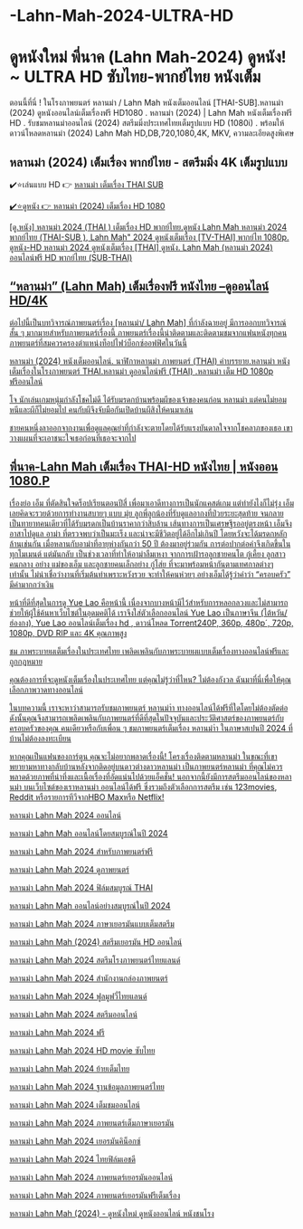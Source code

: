 # -Lahn-Mah-2024-ULTRA-HD

# ดูหนังใหม่ พี่นาค (Lahn Mah-2024) ดูหนัง! ~ ULTRA HD ซับไทย-พากย์ไทย หนังเต็ม

ตอนนี้ที่นี่ ! ในโรงภาพยนตร์  หลานม่า / Lahn Mah หนังเต็มออนไลน์ [THAI-SUB].หลานม่า (2024) ดูหนังออนไลน์เต็มเรื่องฟรี HD1080 . หลานม่า (2024) |  Lahn Mah หนังเต็มเรื่องฟรี HD . รับชมหลานม่าออนไลน์ (2024) สตรีมมิ่งประเทศไทยเต็มรูปแบบ HD (1080i) .  พร้อมให้ดาวน์โหลดหลานม่า (2024) Lahn Mah HD,DB,720,1080,4K, MKV, ความละเอียดสูงพิเศษ

## หลานม่า (2024) เต็มเรื่อง พากย์ไทย - สตรีมมิ่ง 4K เต็มรูปแบบ

✔️⭐เล่นแบบ HD 👉  <a href="https://cinesecure.comt/th/movie/1103621/lahnmah-hub" rel="nofollow">หลานม่า เต็มเรื่อง THAI SUB</p>

✔️⭐ดูหนัง 👉 <a href="https://cinesecure.comt/th/movie/1103621/lahnmah-hub" rel="nofollow">หลานม่า (2024) เต็มเรื่อง HD 1080</p>


[ดู.หนัง] หลานม่า 2024 (THAI ) เต็มเรื่อง HD พากย์ไทย.ดูหนัง  Lahn Mah หลานม่า 2024 พากย์ไทย (THAI-SUB ), Lahn Mah" 2024 ดูหนังเต็มเรื่อง [TV-THAI] พากย์ไท 1080p. ดูหนัง-HD หลานม่า 2024 ดูหนังเต็มเรื่อง [THAI] ดูหนัง.  Lahn Mah (หลานม่า 2024) ออนไลน์ฟรี HD พากย์ไทย (SUB-THAI)

## “หลานม่า” (Lahn Mah) เต็มเรื่องฟรี หนังไทย –ดูออนไลน์ HD/4K

ต่อไปนี้เป็นบทวิจารณ์ภาพยนตร์เรื่อง [หลานม่า/ Lahn Mah] ที่กำลังฉายอยู่ มีการออกบทวิจารณ์สั้น ๆ มากมายสำหรับภาพยนตร์เรื่องนี้ ภาพยนตร์เรื่องนี้น่าติดตามและติดตามชมจากแฟนหนังทุกคน ภาพยนตร์ที่สมควรครองตำแหน่งท็อปไฟว์บ็อกซ์ออฟฟิศในวันนี้

หลานม่า (2024) หนังเต็มออนไลน์. นาฬิกาหลานม่า ภาพยนตร์ (THAI) คำบรรยาย.หลานม่า หนังเต็มเรื่องในโรงภาพยนตร์ THAI.หลานม่า ดูออนไลน์ฟรี (THAI) .หลานม่า เต็ม HD 1080p ฟรีออนไลน์

โจ นักเล่นเกมหนุ่มกำลังโชคไม่ดี ได้รับมรดกบ้านพร้อมผีของเจ้าของคนก่อน หลานม่า แต่คนไม่ยอมหนีและผีก็ไม่ยอมไป คนกับผีจึงจับมือกันเปิดบ้านผีสิงให้คนมาเล่น

ชายคนหนึ่งลาออกจากงานเพื่อดูแลคุณย่าที่กำลังจะตายโดยได้รับแรงบันดาลใจจากโชคลาภของเธอ เขาวางแผนที่จะเอาชนะใจเธอก่อนที่เธอจะจากไป

## พี่นาค-Lahn Mah เต็มเรื่อง THAI-HD หนังไทย | หนังออน 1080.P

เรื่องย่อ
เอ็ม ที่ตัดสินใจดร็อปเรียนตอนปีสี่ เพื่อมาเอาดีทางการเป็นนักแคสต์เกม แต่ทำยังไงก็ไม่รุ่ง เอ็มเลยคิดจะรวยด้วยการทำงานสบายๆ แบบ มุ่ย ลูกพี่ลูกน้องที่รับดูแลอากงที่ป่วยระยะสุดท้าย จนกลายเป็นทายาทคนเดียวที่ได้รับมรดกเป็นบ้านราคากว่าสิบล้าน เส้นทางการเป็นเศรษฐีรออยู่ตรงหน้า เอ็มจึงอาสาไปดูแล อาม่า ที่ตรวจพบว่าเป็นมะเร็ง และน่าจะมีชีวิตอยู่ได้อีกไม่เกินปี โดยหวังจะได้มรดกหลักล้านเช่นกัน เมื่อหลานกับอาม่าที่อายุห่างกันกว่า 50 ปี ต้องมาอยู่ร่วมกัน การต่อปากต่อคำจึงเกิดขึ้นในทุกโมเมนต์ แต่มันกลับ เป็นช่วงเวลาที่ทำให้อาม่าลืมเหงา จากการเฝ้ารอลูกชายคนโต กู๋เคี้ยง ลูกสาวคนกลาง อย่าง แม่ของเอ็ม และลูกชายคนเล็กอย่าง กู๋โส่ย ที่จะมาพร้อมหน้ากันตามเทศกาลต่างๆ เท่านั้น ไม่น่าเชื่อว่างานที่เริ่มต้นทำเพราะหวังรวย จะทำให้คนห่วยๆ อย่างเอ็มได้รู้ว่าคำว่า “ครอบครัว” มีค่ามากกว่าเงิน


หน้าที่ดีที่สุดในการดู Yue Lao คือหน้านี้ เนื่องจากบางหน้ามีไว้สำหรับการหลอกลวงและไม่สามารถช่วยให้ผู้ใช้ค้นหาเว็บไซต์ในอุดมคติได้ เราจึงใส่ตัวเลือกออนไลน์ Yue Lao เป็นภาษาจีน (ไต้หวัน/ฮ่องกง), Yue Lao ออนไลน์เต็มเรื่อง hd , ดาวน์โหลด Torrent240P, 360p, 480p´, 720p, 1080p, DVD RIP และ 4K คุณภาพสูง

ชม ภาพระบายผเต็มเรื่องในประเทศไทย เพลิดเพลินกับภาพระบายผแบบเต็มเรื่องทางออนไลน์ฟรีและถูกกฎหมาย

คุณต้องการที่จะดูหนังเต็มเรื่องในประเทศไทย แต่คุณไม่รู้ว่าที่ไหน? ไม่ต้องกังวล ฉันมาที่นี่เพื่อให้คุณเลือกภาพวาดทางออนไลน์

ในบทความนี้ เราจะหาว่าสามารถรับชมภาพยนตร์ หลานม่าำ ทางออนไลน์ได้ฟรีที่ใดโดยไม่ต้องตัดต่อ ดังนั้นคุณจึงสามารถเพลิดเพลินกับภาพยนตร์ที่ดีที่สุดในปัจจุบันและประวัติศาสตร์ของภาพยนตร์กับครอบครัวของคุณ คนเดียวหรือกับเพื่อน ๆ ชมภาพยนตร์เต็มเรื่อง หลานม่าำ ในภาษาสเปนปี 2024 ที่บ้านไม่ต้องลงทะเบียน

หากคุณเป็นแฟนของการ์ตูน คุณจะไม่อยากพลาดเรื่องนี้! โครงเรื่องติดตามหลานม่า ในขณะที่เขาพยายามหาทางกลับบ้านหลังจากติดอยู่บนดาวต่างดาวหลานม่า เป็นภาพยนตร์หลานม่า ที่คุณไม่ควรพลาดด้วยภาพที่น่าทึ่งและเนื้อเรื่องที่อัดแน่นไปด้วยแอ็คชั่น! นอกจากนี้ยังมีการสตรีมออนไลน์ของหลานม่า บนเว็บไซต์ของเราหลานม่า ออนไลน์ได้ฟรี ซึ่งรวมถึงตัวเลือกการสตรีม เช่น 123movies, Reddit หรือรายการทีวีจากHBO Maxหรือ Netflix!


หลานม่า  Lahn Mah 2024 ออนไลน์

หลานม่า  Lahn Mah ออนไลน์โดยสมบูรณ์ในปี 2024

หลานม่า  Lahn Mah 2024 สำหรับภาพยนตร์ฟรี

หลานม่า  Lahn Mah 2024 ดูภาพยนตร์

หลานม่า  Lahn Mah 2024 ฟิล์มสมบูรณ์ THAI

หลานม่า  Lahn Mah ออนไลน์อย่างสมบูรณ์ในปี 2024

หลานม่า  Lahn Mah 2024 ภาษาเยอรมันแบบเต็มสตรีม

หลานม่า  Lahn Mah (2024) สตรีมเยอรมัน HD ออนไลน์

หลานม่า  Lahn Mah 2024 สตรีมโรงภาพยนตร์ไทยแลนด์

หลานม่า  Lahn Mah 2024 สํานักงานกล่องภาพยนตร์

หลานม่า  Lahn Mah 2024 ฟูลมูฟวี่ไทยแลนด์

หลานม่า  Lahn Mah 2024 สตรีมออนไลน์

หลานม่า  Lahn Mah 2024 ฟรี

หลานม่า  Lahn Mah 2024 HD movie ซับไทย

หลานม่า  Lahn Mah 2024 ย้ายเต็มไทย

หลานม่า  Lahn Mah 2024 ฐานข้อมูลภาพยนตร์ไทย

หลานม่า  Lahn Mah 2024 เต็มชมออนไลน์

หลานม่า  Lahn Mah 2024 ภาพยนตร์เต็มภาษาเยอรมัน

หลานม่า  Lahn Mah 2024 เยอรมันคิน็อกซ์

หลานม่า  Lahn Mah 2024 ไทยฟิล์มเอชดี

หลานม่า  Lahn Mah 2024 ภาพยนตร์เยอรมันออนไลน์

หลานม่า  Lahn Mah 2024 ภาพยนตร์เยอรมันฟรีเต็มเรื่อง

หลานม่า  Lahn Mah (2024) - ดูหนังใหม่ ดูหนังออนไลน์ หนังชนโรง
